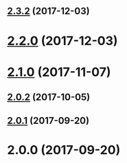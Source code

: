 <a name="2.3.2"></a>
## [2.3.2](https://github.com/rocky6/ngx-multi-modal/compare/v2.2.0...v2.3.2) (2017-12-03)



<a name="2.2.0"></a>
# [2.2.0](https://github.com/rocky6/ngx-multi-modal/compare/v2.1.0...v2.2.0) (2017-12-03)



<a name="2.1.0"></a>
# [2.1.0](https://github.com/rocky6/ngx-multi-modal/compare/v2.0.2...v2.1.0) (2017-11-07)



<a name="2.0.2"></a>
## [2.0.2](https://github.com/rocky6/ngx-multi-modal/compare/v2.0.1...v2.0.2) (2017-10-05)



<a name="2.0.1"></a>
## [2.0.1](https://github.com/rocky6/ngx-multi-modal/compare/v2.0.0...v2.0.1) (2017-09-20)



<a name="2.0.0"></a>
# 2.0.0 (2017-09-20)



